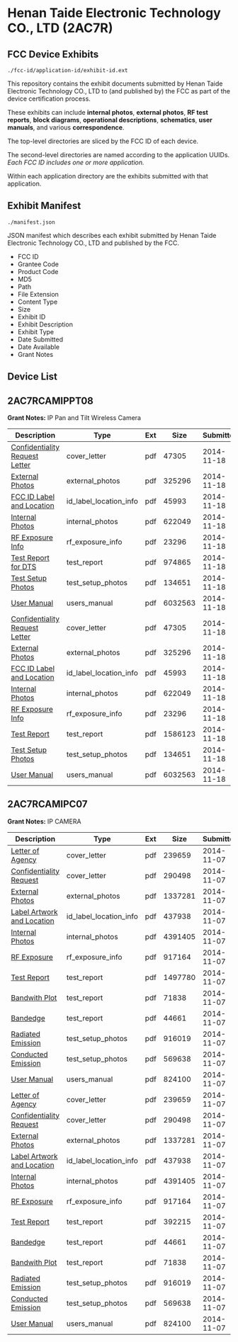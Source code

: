 # Henan Taide Electronic Technology CO., LTD (2AC7R)
## FCC Device Exhibits

```
./fcc-id/application-id/exhibit-id.ext
```

This repository contains the exhibit documents submitted by Henan Taide Electronic Technology CO., LTD to (and published by) the FCC as part of the device certification process.

These exhibits can include **internal photos**, **external photos**, **RF test reports**, **block diagrams**, **operational descriptions**, **schematics**, **user manuals**, and various **correspondence**.

The top-level directories are sliced by the FCC ID of each device.

The second-level directories are named according to the application UUIDs. *Each FCC ID includes one or more application.*

Within each application directory are the exhibits submitted with that application. 

## Exhibit Manifest

```
./manifest.json
```

JSON manifest which describes each exhibit submitted by Henan Taide Electronic Technology CO., LTD and published by the FCC.

- FCC ID
- Grantee Code
- Product Code
- MD5
- Path
- File Extension
- Content Type
- Size
- Exhibit ID
- Exhibit Description
- Exhibit Type
- Date Submitted
- Date Available
- Grant Notes

## Device List
## 2AC7RCAMIPPT08
**Grant Notes:** IP Pan and Tilt Wireless Camera

| Description | Type | Ext | Size | Submitted | Available |
| ----------- | ---- | --- | ---- | --------- | --------- |
| [Confidentiality Request Letter](2AC7RCAMIPPT08/4f3f6065b9dba17725b0daa8c4d6aec0/2447379.pdf) | cover_letter | pdf | 47305 | 2014-11-18 | 2014-11-18 |
| [External Photos](2AC7RCAMIPPT08/4f3f6065b9dba17725b0daa8c4d6aec0/2447380.pdf) | external_photos | pdf | 325296 | 2014-11-18 | 2014-11-18 |
| [FCC ID Label and Location](2AC7RCAMIPPT08/4f3f6065b9dba17725b0daa8c4d6aec0/2447382.pdf) | id_label_location_info | pdf | 45993 | 2014-11-18 | 2014-11-18 |
| [Internal Photos](2AC7RCAMIPPT08/4f3f6065b9dba17725b0daa8c4d6aec0/2447381.pdf) | internal_photos | pdf | 622049 | 2014-11-18 | 2014-11-18 |
| [RF Exposure Info](2AC7RCAMIPPT08/4f3f6065b9dba17725b0daa8c4d6aec0/2447385.pdf) | rf_exposure_info | pdf | 23296 | 2014-11-18 | 2014-11-18 |
| [Test Report for DTS](2AC7RCAMIPPT08/4f3f6065b9dba17725b0daa8c4d6aec0/2447384.pdf) | test_report | pdf | 974865 | 2014-11-18 | 2014-11-18 |
| [Test Setup Photos](2AC7RCAMIPPT08/4f3f6065b9dba17725b0daa8c4d6aec0/2447383.pdf) | test_setup_photos | pdf | 134651 | 2014-11-18 | 2014-11-18 |
| [User Manual](2AC7RCAMIPPT08/4f3f6065b9dba17725b0daa8c4d6aec0/2447386.pdf) | users_manual | pdf | 6032563 | 2014-11-18 | 2014-11-18 |
| [Confidentiality Request Letter](2AC7RCAMIPPT08/f92ba49ab8f363c91e334c3d342b46d2/2447379.pdf) | cover_letter | pdf | 47305 | 2014-11-18 | 2014-11-18 |
| [External Photos](2AC7RCAMIPPT08/f92ba49ab8f363c91e334c3d342b46d2/2447380.pdf) | external_photos | pdf | 325296 | 2014-11-18 | 2014-11-18 |
| [FCC ID Label and Location](2AC7RCAMIPPT08/f92ba49ab8f363c91e334c3d342b46d2/2447382.pdf) | id_label_location_info | pdf | 45993 | 2014-11-18 | 2014-11-18 |
| [Internal Photos](2AC7RCAMIPPT08/f92ba49ab8f363c91e334c3d342b46d2/2447381.pdf) | internal_photos | pdf | 622049 | 2014-11-18 | 2014-11-18 |
| [RF Exposure Info](2AC7RCAMIPPT08/f92ba49ab8f363c91e334c3d342b46d2/2447385.pdf) | rf_exposure_info | pdf | 23296 | 2014-11-18 | 2014-11-18 |
| [Test Report](2AC7RCAMIPPT08/f92ba49ab8f363c91e334c3d342b46d2/2447408.pdf) | test_report | pdf | 1586123 | 2014-11-18 | 2014-11-18 |
| [Test Setup Photos](2AC7RCAMIPPT08/f92ba49ab8f363c91e334c3d342b46d2/2447383.pdf) | test_setup_photos | pdf | 134651 | 2014-11-18 | 2014-11-18 |
| [User Manual](2AC7RCAMIPPT08/f92ba49ab8f363c91e334c3d342b46d2/2447386.pdf) | users_manual | pdf | 6032563 | 2014-11-18 | 2014-11-18 |
## 2AC7RCAMIPC07
**Grant Notes:** IP CAMERA

| Description | Type | Ext | Size | Submitted | Available |
| ----------- | ---- | --- | ---- | --------- | --------- |
| [Letter of Agency](2AC7RCAMIPC07/4c37b7314a62a83f034b6d1d7562a396/2437905.pdf) | cover_letter | pdf | 239659 | 2014-11-07 | 2014-11-07 |
| [Confidentiality Request](2AC7RCAMIPC07/4c37b7314a62a83f034b6d1d7562a396/2437906.pdf) | cover_letter | pdf | 290498 | 2014-11-07 | 2014-11-07 |
| [External Photos](2AC7RCAMIPC07/4c37b7314a62a83f034b6d1d7562a396/2437916.pdf) | external_photos | pdf | 1337281 | 2014-11-07 | 2014-11-07 |
| [Label Artwork and Location](2AC7RCAMIPC07/4c37b7314a62a83f034b6d1d7562a396/2437917.pdf) | id_label_location_info | pdf | 437938 | 2014-11-07 | 2014-11-07 |
| [Internal Photos](2AC7RCAMIPC07/4c37b7314a62a83f034b6d1d7562a396/2437918.pdf) | internal_photos | pdf | 4391405 | 2014-11-07 | 2014-11-07 |
| [RF Exposure](2AC7RCAMIPC07/4c37b7314a62a83f034b6d1d7562a396/2437919.pdf) | rf_exposure_info | pdf | 917164 | 2014-11-07 | 2014-11-07 |
| [Test Report](2AC7RCAMIPC07/4c37b7314a62a83f034b6d1d7562a396/2437926.pdf) | test_report | pdf | 1497780 | 2014-11-07 | 2014-11-07 |
| [Bandwith Plot](2AC7RCAMIPC07/4c37b7314a62a83f034b6d1d7562a396/2437913.pdf) | test_report | pdf | 71838 | 2014-11-07 | 2014-11-07 |
| [Bandedge](2AC7RCAMIPC07/4c37b7314a62a83f034b6d1d7562a396/2437912.pdf) | test_report | pdf | 44661 | 2014-11-07 | 2014-11-07 |
| [Radiated Emission](2AC7RCAMIPC07/4c37b7314a62a83f034b6d1d7562a396/2437914.pdf) | test_setup_photos | pdf | 916019 | 2014-11-07 | 2014-11-07 |
| [Conducted Emission](2AC7RCAMIPC07/4c37b7314a62a83f034b6d1d7562a396/2437915.pdf) | test_setup_photos | pdf | 569638 | 2014-11-07 | 2014-11-07 |
| [User Manual](2AC7RCAMIPC07/4c37b7314a62a83f034b6d1d7562a396/2437907.pdf) | users_manual | pdf | 824100 | 2014-11-07 | 2014-11-07 |
| [Letter of Agency](2AC7RCAMIPC07/9526d566f4052da47324aa6d34df8db3/2437905.pdf) | cover_letter | pdf | 239659 | 2014-11-07 | 2014-11-07 |
| [Confidentiality Request](2AC7RCAMIPC07/9526d566f4052da47324aa6d34df8db3/2437906.pdf) | cover_letter | pdf | 290498 | 2014-11-07 | 2014-11-07 |
| [External Photos](2AC7RCAMIPC07/9526d566f4052da47324aa6d34df8db3/2437916.pdf) | external_photos | pdf | 1337281 | 2014-11-07 | 2014-11-07 |
| [Label Artwork and Location](2AC7RCAMIPC07/9526d566f4052da47324aa6d34df8db3/2437917.pdf) | id_label_location_info | pdf | 437938 | 2014-11-07 | 2014-11-07 |
| [Internal Photos](2AC7RCAMIPC07/9526d566f4052da47324aa6d34df8db3/2437918.pdf) | internal_photos | pdf | 4391405 | 2014-11-07 | 2014-11-07 |
| [RF Exposure](2AC7RCAMIPC07/9526d566f4052da47324aa6d34df8db3/2437919.pdf) | rf_exposure_info | pdf | 917164 | 2014-11-07 | 2014-11-07 |
| [Test Report](2AC7RCAMIPC07/9526d566f4052da47324aa6d34df8db3/2437911.pdf) | test_report | pdf | 392215 | 2014-11-07 | 2014-11-07 |
| [Bandedge](2AC7RCAMIPC07/9526d566f4052da47324aa6d34df8db3/2437912.pdf) | test_report | pdf | 44661 | 2014-11-07 | 2014-11-07 |
| [Bandwith Plot](2AC7RCAMIPC07/9526d566f4052da47324aa6d34df8db3/2437913.pdf) | test_report | pdf | 71838 | 2014-11-07 | 2014-11-07 |
| [Radiated Emission](2AC7RCAMIPC07/9526d566f4052da47324aa6d34df8db3/2437914.pdf) | test_setup_photos | pdf | 916019 | 2014-11-07 | 2014-11-07 |
| [Conducted Emission](2AC7RCAMIPC07/9526d566f4052da47324aa6d34df8db3/2437915.pdf) | test_setup_photos | pdf | 569638 | 2014-11-07 | 2014-11-07 |
| [User Manual](2AC7RCAMIPC07/9526d566f4052da47324aa6d34df8db3/2437907.pdf) | users_manual | pdf | 824100 | 2014-11-07 | 2014-11-07 |
